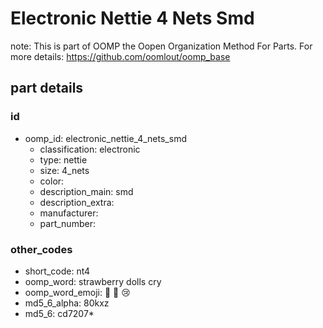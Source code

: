 # Electronic Nettie 4 Nets Smd  

note: This is part of OOMP the Oopen Organization Method For Parts. For more details: https://github.com/oomlout/oomp_base

##  part details





### id
* oomp_id: electronic_nettie_4_nets_smd
  * classification: electronic
  * type: nettie
  * size: 4_nets
  * color: 
  * description_main: smd
  * description_extra: 
  * manufacturer: 
  * part_number: 

### other_codes
* short_code: nt4
* oomp_word: strawberry dolls cry
* oomp_word_emoji: :strawberry: :dolls: :cry:
* md5_6_alpha: 80kxz
* md5_6: cd7207* 